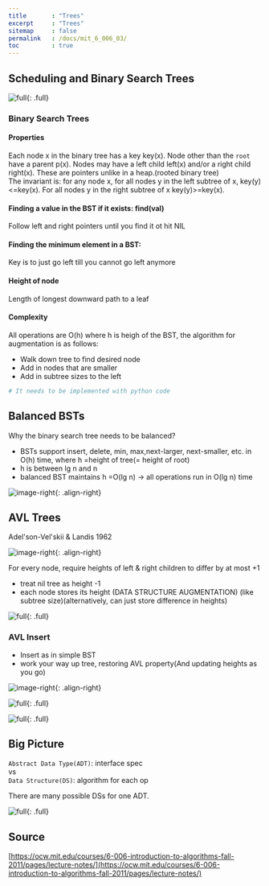 ```yaml
---
title       : "Trees"
excerpt     : "Trees"
sitemap     : false
permalink   : /docs/mit_6_006_03/
toc         : true
---
```



## Scheduling and Binary Search Trees

![full](https://hostux.social/system/media_attachments/files/109/782/705/366/615/843/original/ae5a74c8a3bc22a9.jpeg){: .full}

### Binary Search Trees

#### Properties
Each node x in the binary tree has a key key(x). Node other than the `root` have a parent p(x). Nodes may have a left child left(x) and/or a right child right(x). These are pointers unlike in a heap.(rooted binary tree)  
The invariant is: for any node x, for all nodes y in the left subtree of x, key(y) <=key(x). For all nodes y in the right subtree of x key(y)>=key(x).

#### Finding a value in the BST if it exists: find(val)
Follow left and right pointers until you find it ot hit NIL

#### Finding the minimum element in a BST:
Key is to just go left till you cannot go left anymore

#### Height of node
Length of longest downward path to a leaf

#### Complexity
All operations are O(h) where h is heigh of the BST, the algorithm for augmentation is as follows:
* Walk down tree to find desired node
* Add in nodes that are smaller
* Add in subtree sizes to the left

```python
# It needs to be implemented with python code
```

## Balanced BSTs
Why the binary search tree needs to be balanced?
* BSTs support insert, delete, min, max,next-larger, next-smaller, etc. in O(h) time, where h =height of tree(= height of root)
* h is between lg n and n
* balanced BST maintains h =O(lg n) -> all operations run in O(lg n) time

![image-right](https://hostux.social/system/media_attachments/files/109/783/342/841/625/848/original/901751ebf16841b4.jpeg){: .align-right}


## AVL Trees
Adel'son-Vel'skii & Landis 1962

![image-right](https://hostux.social/system/media_attachments/files/109/787/758/670/053/544/original/5e639fc161c20d6d.jpeg){: .align-right}

For every node, require heights of left & right children to differ by at most +1
* treat nil tree as height -1
* each node stores its height (DATA STRUCTURE AUGMENTATION) (like subtree size)(alternatively, can just store difference in heights)



![full](https://hostux.social/system/media_attachments/files/109/788/284/637/219/306/original/89be1cec6ada55cd.jpeg){: .full}

### AVL Insert
* Insert as in simple BST
* work your way up tree, restoring AVL property(And updating heights as you go)

![image-right](https://hostux.social/system/media_attachments/files/109/788/245/670/339/945/original/f87e1f4e7a30b894.jpeg){: .align-right}

![full](https://hostux.social/system/media_attachments/files/109/787/816/007/974/665/original/689905954540c7e8.jpeg){: .full}

![full](https://hostux.social/system/media_attachments/files/109/787/816/807/004/128/original/2de40a77de2b1373.jpeg){: .full}


## Big Picture
`Abstract Data Type(ADT)`: interface spec  
vs  
`Data Structure(DS)`: algorithm for each op  

There are many possible DSs for one ADT.

![full](https://hostux.social/system/media_attachments/files/109/788/402/173/926/513/original/d279c44ed8030be1.jpeg){: .full}



## Source
[https://ocw.mit.edu/courses/6-006-introduction-to-algorithms-fall-2011/pages/lecture-notes/](https://ocw.mit.edu/courses/6-006-introduction-to-algorithms-fall-2011/pages/lecture-notes/)